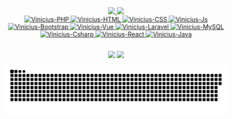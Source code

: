 ## 
 <div align="center">
  <a href="https://github.com/Vinicius-CS">
  <img height="180em" src="https://github-readme-stats.vercel.app/api?username=Vinicius-CS&show_icons=true&theme=dark&include_all_commits=true&count_private=true"/>
  <img height="180em" src="https://github-readme-stats.vercel.app/api/top-langs/?username=Vinicius-CS&theme=dark"/>
</div>

<div align="center">
  <img alt="Vinicius-PHP" src="https://img.shields.io/badge/PHP-323330?style=for-the-badge&logo=php&logoColor=67D37E">
  <img alt="Vinicius-HTML" src="https://img.shields.io/badge/HTML-323330?style=for-the-badge&logo=html5&logoColor=67D37E">
  <img alt="Vinicius-CSS" src="https://img.shields.io/badge/CSS-323330?&style=for-the-badge&logo=css3&logoColor=67D37E">
  <img alt="Vinicius-Js" src="https://img.shields.io/badge/JavaScript-323330?style=for-the-badge&logo=javascript&logoColor=67D37E">
  <img alt="Vinicius-Bootstrap" src="https://img.shields.io/badge/Bootstrap-323330?style=for-the-badge&logo=bootstrap&logoColor=67D37E">
  <img alt="Vinicius-Vue" src="https://img.shields.io/badge/Vue.js-323330?style=for-the-badge&logo=vue.js&logoColor=67D37E">
  <img alt="Vinicius-Laravel" src="https://img.shields.io/badge/Laravel-323330?style=for-the-badge&logo=laravel&logoColor=67D37E">
  <img alt="Vinicius-MySQL" src="https://img.shields.io/badge/MySQL-323330?style=for-the-badge&logo=mysql&logoColor=67D37E">
  <img alt="Vinicius-Csharp" src="https://img.shields.io/badge/C%23-323330?style=for-the-badge&logo=c-sharp&logoColor=67D37E">
  <img alt="Vinicius-React" src="https://img.shields.io/badge/React-323330?style=for-the-badge&logo=react&logoColor=67D37E">
  <img alt="Vinicius-Java" src="https://img.shields.io/badge/Java-323330?style=for-the-badge&logo=java&logoColor=67D37E">
</div>
  
  ##
 
<div align="center">
  <a href="https://www.linkedin.com/in/viniciusdacruzdasilva/" target="_blank"><img src="https://img.shields.io/badge/-LinkedIn-323330?style=for-the-badge&logo=linkedin&logoColor=67D37E" target="_blank"></a>
  <a href="mailto:vinicius--cruz@hotmail.com" target="_blank"><img src="https://img.shields.io/badge/EMail-323330?style=for-the-badge&logo=gmail&logoColor=67D37E" target="_blank"></a>
</div>

![Snake animation](https://github.com/Vinicius-CS/Vinicius-CS/blob/output/github-contribution-grid-snake.svg)
